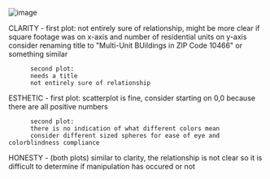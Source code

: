 ![image](https://github.com/cindyliu686/PUI2015_yliu/blob/master/HW8/Cindy%20Liu_HW8.ipynb)

CLARITY - first plot:
          not entirely sure of relationship, might be more clear if square footage was on x-axis and number of residential units on y-axis
          consider renaming title to "Multi-Unit BUildings in ZIP Code 10466" or something similar
          
          second plot:
          needs a title
          not entirely sure of relationship
          
ESTHETIC - first plot:
          scatterplot is fine, consider starting on 0,0 because there are all positive numbers
          
          second plot:
          there is no indication of what different colors mean
          consider different sized spheres for ease of eye and colorblindness compliance
          
HONESTY - (both plots) similar to clarity, the relationship is not clear so it is difficult to determine if manipulation has occured or not
